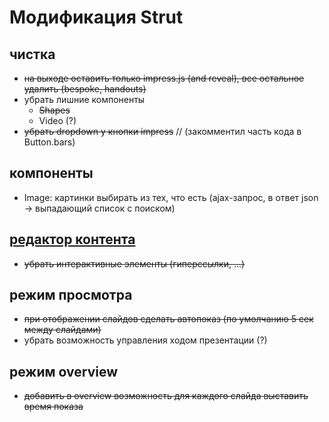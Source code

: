 Модификация Strut
=================

## чистка
+ ~~на выходе оставить только impress.js (and reveal), все остальное удалить (bespoke, handouts)~~
+ убрать лишние компоненты
  + ~~Shapes~~
  + Video (?)
+ ~~убрать dropdown у кнопки impress~~ // (закомментил часть кода в Button.bars)

## компоненты
+ Image: картинки выбирать из тех, что есть (ajax-запрос, в ответ json -> выпадающий список с поиском)

## [редактор контента](http://etchjs.com/)
+ ~~убрать интерактивные элементы (гиперссылки, ...)~~

## режим просмотра
+ ~~при отображении слайдов сделать автопоказ (по умолчанию 5 сек между слайдами)~~
+ убрать возможность управления ходом презентации (?)

## режим overview
+ ~~добавить в overview возможность для каждого слайда выставить время показа~~

